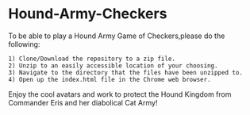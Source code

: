 # Hound-Army-Checkers

To be able to play a Hound Army Game of Checkers,please do the following:

    1) Clone/Download the repository to a zip file.
    2) Unzip to an easily accessible location of your choosing.
    3) Navigate to the directory that the files have been unzipped to.
    4) Open up the index.html file in the Chrome web browser. 
    
Enjoy the cool avatars and work to protect the Hound Kingdom from Commander Eris and her diabolical Cat Army!
